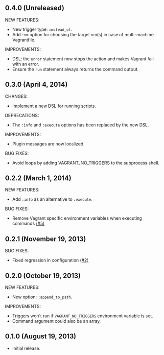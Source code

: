 ## 0.4.0 (Unreleased)

NEW FEATURES:

  - New trigger type: ```instead_of```.
  - Add ```:vm``` option for choosing the target vm(s) in case of multi-machine Vagrantfile.

IMPROVEMENTS:

  - DSL: the ```error``` statement now stops the action and makes Vagrant fail with an error.
  - Ensure the ```run``` statement always returns the command output.

## 0.3.0 (April 4, 2014)

CHANGES:

  - Implement a new DSL for running scripts.

DEPRECATIONS:

  - The ```:info``` and ```:execute``` options has been replaced by the new DSL.

IMPROVEMENTS:

  - Plugin messages are now localized.

BUG FIXES:

  - Avoid loops by adding VAGRANT_NO_TRIGGERS to the subprocess shell.

## 0.2.2 (March 1, 2014)

NEW FEATURES:

  - Add ```:info``` as an alternative to ```:execute```.

BUG FIXES:

  - Remove Vagrant specific environment variables when executing commands [(#5)](https://github.com/emyl/vagrant-triggers/issues/5)

## 0.2.1 (November 19, 2013)

BUG FIXES:

  - Fixed regression in configuration [(#2)](https://github.com/emyl/vagrant-triggers/issues/2)

## 0.2.0 (October 19, 2013)

NEW FEATURES:

  - New option: ```:append_to_path```.

IMPROVEMENTS:

  - Triggers won't run if ```VAGRANT_NO_TRIGGERS``` environment variable is set.
  - Command argument could also be an array.

## 0.1.0 (August 19, 2013)

  - Initial release.
